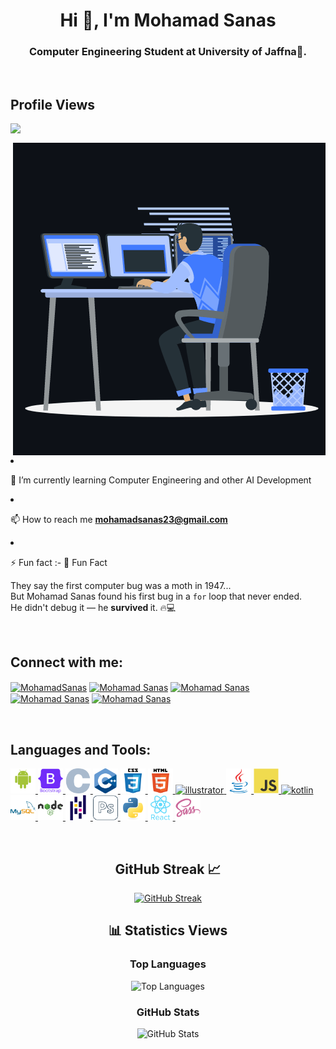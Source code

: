   <h1 align="center">Hi 👋, I'm Mohamad Sanas</h1>
<h3 align="center">Computer Engineering Student at University of Jaffna🌟.</h3>
<br>
<p align="left"> </p><h2 align="left">Profile Views</h2>
<img align="left" src="https://komarev.com/ghpvc/?username=MohamadSanas&label=Profile%20views&color=0e75b6&style=flat" >
</p>
<br>
<p><img align="right" src="https://raw.githubusercontent.com/MohamadSanas/MohamadSanas/main/animation_500_kxa883sd.gif" alt="MohamadSanas GIF">



<li>
<p>🌱 I’m currently learning Computer Engineering and other AI Development</p>
</li>
<li>
<p>📫 How to reach me <strong><a href="mailto:mohamadsanas23@gmail.com">mohamadsanas23@gmail.com</a></strong></p>
</li>
<li>
<p>⚡ Fun fact :- 🧠 Fun Fact<br>

They say the first computer bug was a moth in 1947...  
But Mohamad Sanas found his first bug in a `for` loop that never ended.  
He didn't debug it — he <strong>survived </strong><a>  it. 🔥💻
</a></p><a>
</a></li><a>
</a></ul><a>
<br>
<h2 align="left">Connect with me:</h2>
</a><p align="left"><a>
  </a><a href="https://www.linkedin.com/in/mohamad-sanas-mohroof-644a9a2bb/" target="blank"><img align="center" src="https://raw.githubusercontent.com/rahuldkjain/github-profile-readme-generator/master/src/images/icons/Social/linked-in-alt.svg" alt="MohamadSanas" height="30" width="40"></a>
  <a href="https://web.facebook.com/mohammed.sanas.564" target="blank"><img align="center" src="https://raw.githubusercontent.com/rahuldkjain/github-profile-readme-generator/master/src/images/icons/Social/facebook.svg" alt="Mohamad Sanas" height="30" width="40"></a>
  <a href="https://instagram.com/" target="blank"><img align="center" src="https://raw.githubusercontent.com/rahuldkjain/github-profile-readme-generator/master/src/images/icons/Social/instagram.svg" alt="Mohamad Sanas" height="30" width="40"></a>
  <a href="https://www.hackerrank.com" target="blank"><img align="center" src="https://raw.githubusercontent.com/rahuldkjain/github-profile-readme-generator/master/src/images/icons/Social/hackerrank.svg" alt="Mohamad Sanas" height="30" width="40"></a>
 <a href="https://twitter.com/" target="blank"><img align="center" src="https://raw.githubusercontent.com/rahuldkjain/github-profile-readme-generator/master/src/images/icons/Social/twitter.svg" alt="Mohamad Sanas" height="30" width="40"></a>
</p>
<br>
<h2 align="left">Languages and Tools:</h2>
<p align="left"> <a href="https://developer.android.com" target="_blank" rel="noreferrer"> <img src="https://raw.githubusercontent.com/devicons/devicon/master/icons/android/android-original-wordmark.svg" alt="android" width="40" height="40"> </a> <a href="https://getbootstrap.com" target="_blank" rel="noreferrer">
    <img src="https://raw.githubusercontent.com/devicons/devicon/master/icons/bootstrap/bootstrap-plain-wordmark.svg" alt="bootstrap" width="40" height="40"> </a> <a href="https://www.cprogramming.com/" target="_blank" rel="noreferrer"> <img src="https://raw.githubusercontent.com/devicons/devicon/master/icons/c/c-original.svg" alt="c" width="40" height="40"> </a> <a href="https://www.w3schools.com/cpp/" target="_blank" rel="noreferrer">
    <img src="https://raw.githubusercontent.com/devicons/devicon/master/icons/cplusplus/cplusplus-original.svg" alt="cplusplus" width="40" height="40"> </a> <a href="https://www.w3schools.com/css/" target="_blank" rel="noreferrer"> <img src="https://raw.githubusercontent.com/devicons/devicon/master/icons/css3/css3-original-wordmark.svg" alt="css3" width="40" height="40"> </a> <a href="https://www.w3.org/html/" target="_blank" rel="noreferrer"> <img src="https://raw.githubusercontent.com/devicons/devicon/master/icons/html5/html5-original-wordmark.svg" alt="html5" width="40" height="40"> </a> <a href="https://www.adobe.com/in/products/illustrator.html" target="_blank" rel="noreferrer"> <img src="https://www.vectorlogo.zone/logos/adobe_illustrator/adobe_illustrator-icon.svg" alt="illustrator" width="40" height="40"> </a> <a href="https://www.java.com" target="_blank" rel="noreferrer"> <img src="https://raw.githubusercontent.com/devicons/devicon/master/icons/java/java-original.svg" alt="java" width="40" height="40"> </a> <a href="https://developer.mozilla.org/en-US/docs/Web/JavaScript" target="_blank" rel="noreferrer"> <img src="https://raw.githubusercontent.com/devicons/devicon/master/icons/javascript/javascript-original.svg" alt="javascript" width="40" height="40"> </a> <a href="https://kotlinlang.org" target="_blank" rel="noreferrer">
    <img src="https://www.vectorlogo.zone/logos/kotlinlang/kotlinlang-icon.svg" alt="kotlin" width="40" height="40">
  </a> <a href="https://www.mysql.com/" target="_blank" rel="noreferrer"> <img src="https://raw.githubusercontent.com/devicons/devicon/master/icons/mysql/mysql-original-wordmark.svg" alt="mysql" width="40" height="40"> </a>  <a href="https://nodejs.org" target="_blank" rel="noreferrer"> <img src="https://raw.githubusercontent.com/devicons/devicon/master/icons/nodejs/nodejs-original-wordmark.svg" alt="nodejs" width="40" height="40"> </a> <a href="https://pandas.pydata.org/" target="_blank" rel="noreferrer">
    <img src="https://raw.githubusercontent.com/devicons/devicon/2ae2a900d2f041da66e950e4d48052658d850630/icons/pandas/pandas-original.svg" alt="pandas" width="40" height="40"> </a> <a href="https://www.photoshop.com/en" target="_blank" rel="noreferrer"> <img src="https://raw.githubusercontent.com/devicons/devicon/master/icons/photoshop/photoshop-line.svg" alt="photoshop" width="40" height="40"> </a> <a href="https://www.python.org" target="_blank" rel="noreferrer"> <img src="https://raw.githubusercontent.com/devicons/devicon/master/icons/python/python-original.svg" alt="python" width="40" height="40"> </a> <a href="https://reactjs.org/" target="_blank" rel="noreferrer"> <img src="https://raw.githubusercontent.com/devicons/devicon/master/icons/react/react-original-wordmark.svg" alt="react" width="40" height="40"> </a> <a href="https://sass-lang.com" target="_blank" rel="noreferrer"> <img src="https://raw.githubusercontent.com/devicons/devicon/master/icons/sass/sass-original.svg" alt="sass" width="40" height="40"> </a> </p>
<br>

<h2 align="center">GitHub Streak 📈</h2>
<p align="center">
  <a href="https://git.io/streak-stats">
    <img src="https://github-readme-streak-stats.herokuapp.com?user=MohamadSanas&theme=algolia" alt="GitHub Streak">
  </a>
</p>

<h2 align="center">📊 Statistics Views</h2>



<!-- GitHub Top Languages -->
<h3 align="center">Top Languages</h3>
<p align="center">
  <img src="https://github-readme-stats.vercel.app/api/top-langs?username=MohamadSanas&show_icons=true&locale=en&bg_color=0d1117&text_color=ffffff&layout=compact" alt="Top Languages">
</p>

<!-- GitHub Stats -->
<h3 align="center">GitHub Stats</h3>
<p align="center">
  <img src="https://github-readme-stats.vercel.app/api?username=MohamadSanas&show_icons=true&locale=en&bg_color=0d1117&text_color=ffffff" alt="GitHub Stats">
</p>



</p>

